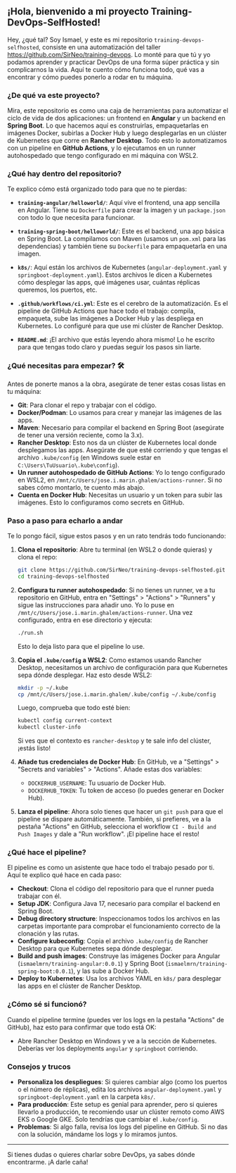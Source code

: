 ## ¡Hola, bienvenido a mi proyecto Training-DevOps-SelfHosted! 

Hey, ¿qué tal? Soy Ismael, y este es mi repositorio `training-devops-selfhosted`, consiste en una automatización del taller https://github.com/SirNeo/training-devops. Lo monté para que tú y yo podamos aprender y practicar DevOps de una forma súper práctica y sin complicarnos la vida. Aquí te cuento cómo funciona todo, qué vas a encontrar y cómo puedes ponerlo a rodar en tu máquina. 

### ¿De qué va este proyecto? 
Mira, este repositorio es como una caja de herramientas para automatizar el ciclo de vida de dos aplicaciones: un frontend en **Angular** y un backend en **Spring Boot**. Lo que hacemos aquí es construirlas, empaquetarlas en imágenes Docker, subirlas a Docker Hub y luego desplegarlas en un clúster de Kubernetes que corre en **Rancher Desktop**. Todo esto lo automatizamos con un pipeline en **GitHub Actions**, y lo ejecutamos en un runner autohospedado que tengo configurado en mi máquina con WSL2.

### ¿Qué hay dentro del repositorio? 
Te explico cómo está organizado todo para que no te pierdas:

- **`training-angular/helloworld/`**: Aquí vive el frontend, una app sencilla en Angular. Tiene su `Dockerfile` para crear la imagen y un `package.json` con todo lo que necesita para funcionar.
  
- **`training-spring-boot/helloworld/`**: Este es el backend, una app básica en Spring Boot. La compilamos con Maven (usamos un `pom.xml` para las dependencias) y también tiene su `Dockerfile` para empaquetarla en una imagen.

- **`k8s/`**: Aquí están los archivos de Kubernetes (`angular-deployment.yaml` y `springboot-deployment.yaml`). Estos archivos le dicen a Kubernetes cómo desplegar las apps, qué imágenes usar, cuántas réplicas queremos, los puertos, etc.

- **`.github/workflows/ci.yml`**: Este es el cerebro de la automatización. Es el pipeline de GitHub Actions que hace todo el trabajo: compila, empaqueta, sube las imágenes a Docker Hub y las despliega en Kubernetes. Lo configuré para que use mi clúster de Rancher Desktop.

- **`README.md`**: ¡El archivo que estás leyendo ahora mismo!  Lo he escrito para que tengas todo claro y puedas seguir los pasos sin liarte.

### ¿Qué necesitas para empezar? 🛠
Antes de ponerte manos a la obra, asegúrate de tener estas cosas listas en tu máquina:

- **Git**: Para clonar el repo y trabajar con el código.
- **Docker/Podman**: Lo usamos para crear y manejar las imágenes de las apps.
- **Maven**: Necesario para compilar el backend en Spring Boot (asegúrate de tener una versión reciente, como la 3.x).
- **Rancher Desktop**: Esto nos da un clúster de Kubernetes local donde desplegamos las apps. Asegúrate de que esté corriendo y que tengas el archivo `.kube/config` (en Windows suele estar en `C:\Users\TuUsuario\.kube\config`).
- **Un runner autohospedado de GitHub Actions**: Yo lo tengo configurado en WSL2, en `/mnt/c/Users/jose.i.marin.ghalem/actions-runner`. Si no sabes cómo montarlo, te cuento más abajo.
- **Cuenta en Docker Hub**: Necesitas un usuario y un token para subir las imágenes. Esto lo configuramos como secrets en GitHub.

### Paso a paso para echarlo a andar 
Te lo pongo fácil, sigue estos pasos y en un rato tendrás todo funcionando:

1. **Clona el repositorio**:
   Abre tu terminal (en WSL2 o donde quieras) y clona el repo:
   ```bash
   git clone https://github.com/SirNeo/training-devops-selfhosted.git
   cd training-devops-selfhosted
   ```

2. **Configura tu runner autohospedado**:
   Si no tienes un runner, ve a tu repositorio en GitHub, entra en "Settings" > "Actions" > "Runners" y sigue las instrucciones para añadir uno. Yo lo puse en `/mnt/c/Users/jose.i.marin.ghalem/actions-runner`. Una vez configurado, entra en ese directorio y ejecuta:
   ```bash
   ./run.sh
   ```
   Esto lo deja listo para que el pipeline lo use.

3. **Copia el `.kube/config` a WSL2**:
   Como estamos usando Rancher Desktop, necesitamos un archivo de configuración para que Kubernetes sepa dónde desplegar. Haz esto desde WSL2:
   ```bash
   mkdir -p ~/.kube
   cp /mnt/c/Users/jose.i.marin.ghalem/.kube/config ~/.kube/config
   ```
   Luego, comprueba que todo esté bien:
   ```bash
   kubectl config current-context
   kubectl cluster-info
   ```
   Si ves que el contexto es `rancher-desktop` y te sale info del clúster, ¡estás listo!

4. **Añade tus credenciales de Docker Hub**:
   En GitHub, ve a "Settings" > "Secrets and variables" > "Actions". Añade estas dos variables:
   - `DOCKERHUB_USERNAME`: Tu usuario de Docker Hub.
   - `DOCKERHUB_TOKEN`: Tu token de acceso (lo puedes generar en Docker Hub).

5. **Lanza el pipeline**:
   Ahora solo tienes que hacer un `git push` para que el pipeline se dispare automáticamente. También, si prefieres, ve a la pestaña "Actions" en GitHub, selecciona el workflow `CI - Build and Push Images` y dale a "Run workflow". ¡El pipeline hace el resto!

### ¿Qué hace el pipeline? 
El pipeline es como un asistente que hace todo el trabajo pesado por ti. Aquí te explico qué hace en cada paso:

- **Checkout**: Clona el código del repositorio para que el runner pueda trabajar con él.
- **Setup JDK**: Configura Java 17, necesario para compilar el backend en Spring Boot.
- **Debug directory structure**: Inspeccionamos todos los archivos en las carpetas importante para comprobar el funcionamiento correcto de la clonación y las rutas.
- **Configure kubeconfig**: Copia el archivo `.kube/config` de Rancher Desktop para que Kubernetes sepa dónde desplegar.
- **Build and push images**: Construye las imágenes Docker para Angular (`ismaelmrn/training-angular:0.0.1`) y Spring Boot (`ismaelmrn/training-spring-boot:0.0.1`), y las sube a Docker Hub.
- **Deploy to Kubernetes**: Usa los archivos YAML en `k8s/` para desplegar las apps en el clúster de Rancher Desktop.

### ¿Cómo sé si funcionó? 
Cuando el pipeline termine (puedes ver los logs en la pestaña "Actions" de GitHub), haz esto para confirmar que todo está OK:

- Abre Rancher Desktop en Windows y ve a la sección de Kubernetes. Deberías ver los deployments `angular` y `springboot` corriendo.

### Consejos y trucos 
- **Personaliza los despliegues**: Si quieres cambiar algo (como los puertos o el número de réplicas), edita los archivos `angular-deployment.yaml` y `springboot-deployment.yaml` en la carpeta `k8s/`.
- **Para producción**: Este setup es genial para aprender, pero si quieres llevarlo a producción, te recomiendo usar un clúster remoto como AWS EKS o Google GKE. Solo tendrías que cambiar el `.kube/config`.
- **Problemas**: Si algo falla, revisa los logs del pipeline en GitHub. Si no das con la solución, mándame los logs y lo miramos juntos.

---

Si tienes dudas o quieres charlar sobre DevOps, ya sabes dónde encontrarme. ¡A darle caña! 
